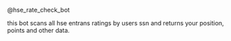 @hse_rate_check_bot

this bot scans all hse entrans ratings by users ssn and returns your position, points and other data.
